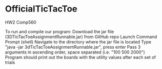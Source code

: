 # OfficialTicTacToe
HW2 Comp560

To run and compile our program:
Download the jar file (3DTicTacToeAssignmentRunnable.jar) from GitHub repo
Launch Command Prompt (shell)
Navigate to the directory where the jar file is located
Type "java -jar 3dTicTacToeAssignmentRunnable.jar", press enter
Pass 3 arguments in ascending order, space separated (i.e. "100 500 2000")
Program should print out the boards with the utility values after each set of trials
